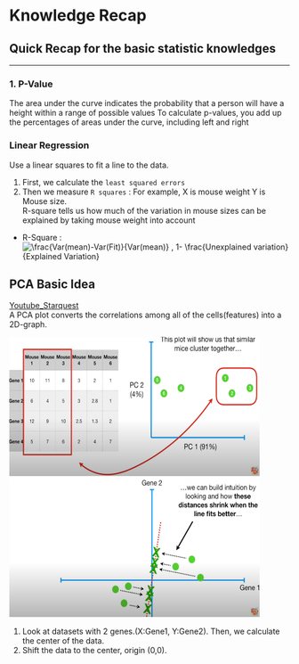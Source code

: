 # Knowledge Recap

## Quick Recap for the basic statistic knowledges
***
### 1. P-Value
The area under the curve indicates the probability that a person will have a height within a range of possible values
To calculate p-values, you add up the percentages of areas under the curve, including left and right

### Linear Regression
Use a linear squares to fit a line to the data. 
1. First, we calculate the `least squared errors`
2. Then we measure `R squares` : 
  For example, X is mouse weight Y is Mouse size. <br/>
  R-square tells us how much of the variation in mouse sizes can be explained by taking mouse weight into account
  
* R-Square : <img src="http://www.sciweavers.org/tex2img.php?eq=%20%5Cfrac%7BVar%28mean%29-Var%28Fit%29%7D%7BVar%28mean%29%7D%20%2C%20%20%201-%20%5Cfrac%7BUnexplained%20variation%7D%7BExplained%20Variation%7D%20%20&bc=White&fc=Black&im=gif&fs=12&ff=arev&edit=0" align="center" border="0" alt=" \frac{Var(mean)-Var(Fit)}{Var(mean)} ,   1- \frac{Unexplained variation}{Explained Variation}  " width="421" height="47" />

## PCA Basic Idea 
[Youtube_Starquest][PCA] <br/>
A PCA plot converts the correlations among all of the cells(features) into a 2D-graph.

<img src="https://github.com/Jinmun-Park/hackerrank/blob/main/theory/images/001_pca.PNG" width="450" height="250">  <img src="https://github.com/Jinmun-Park/hackerrank/blob/main/theory/images/002_pca.PNG" width="450" height="250">



1. Look at datasets with 2 genes.(X:Gene1, Y:Gene2). Then, we calculate the center of the data.
2. Shift the data to the center, origin (0,0).

[PCA]: https://www.youtube.com/watch?v=FgakZw6K1QQ&ab_channel=StatQuestwithJoshStarmer
